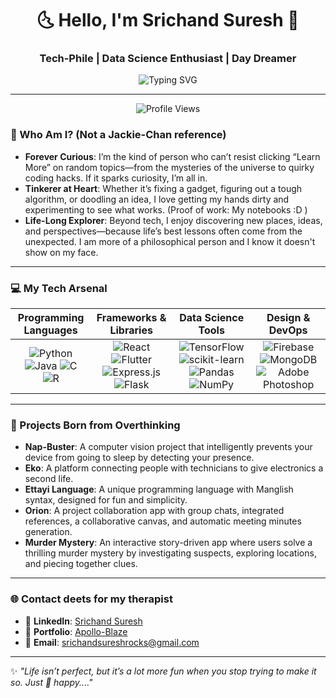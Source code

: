 <h1 align="center">🌜 Hello, I'm Srichand Suresh 🌛</h1>
<h3 align="center">Tech-Phile | Data Science Enthusiast | Day Dreamer</h3>

<p align="center">
  <img src="https://readme-typing-svg.demolab.com?font=silkscreen&size=20&duration=2000&color=4A90E2&center=true&vCenter=true&width=900&lines=Welcome+to+my+tech+journey!;Exploring+Data,+Code,+and+Creativity;Dreaming+a+Future+of+Innovation;Hoping+to+create+a+legacy!" alt="Typing SVG">
</p>

---

<p align="center">
  <img src="https://komarev.com/ghpvc/?username=apollo-blaze&label=Profile%20Views&color=0e75b6&style=flat" alt="Profile Views" />
</p>

### 📜 Who Am I? (Not a Jackie-Chan reference)
- **Forever Curious**: I’m the kind of person who can’t resist clicking “Learn More” on random topics—from the mysteries of the universe to quirky coding hacks. If it sparks curiosity, I’m all in.
-  **Tinkerer at Heart**: Whether it’s fixing a gadget, figuring out a tough algorithm, or doodling an idea, I love getting my hands dirty and experimenting to see what works. (Proof of work: My notebooks :D )
-  **Life-Long Explorer**: Beyond tech, I enjoy discovering new places, ideas, and perspectives—because life’s best lessons often come from the unexpected. I am more of a philosophical person and I know it doesn't show on my face.

---

### 💻 My Tech Arsenal 

| **Programming Languages** | **Frameworks & Libraries** | **Data Science Tools** | **Design & DevOps** |
|:-------------------------:|:-------------------------:|:----------------------:|:-------------------:|
| ![Python](https://img.shields.io/badge/python-3670A0?style=for-the-badge&logo=python&logoColor=ffdd54) ![Java](https://img.shields.io/badge/java-%23ED8B00.svg?style=for-the-badge&logo=openjdk&logoColor=white) ![C](https://img.shields.io/badge/c-%2300599C.svg?style=for-the-badge&logo=c&logoColor=white) ![R](https://img.shields.io/badge/r-%23276DC3.svg?style=for-the-badge&logo=r&logoColor=white) | ![React](https://img.shields.io/badge/react-%2320232a.svg?style=for-the-badge&logo=react&logoColor=%2361DAFB) ![Flutter](https://img.shields.io/badge/Flutter-%2302569B.svg?style=for-the-badge&logo=Flutter&logoColor=white) ![Express.js](https://img.shields.io/badge/express.js-%23404d59.svg?style=for-the-badge&logo=express&logoColor=%2361DAFB) ![Flask](https://img.shields.io/badge/flask-%23000000.svg?style=for-the-badge&logo=flask&logoColor=white) | ![TensorFlow](https://img.shields.io/badge/TensorFlow-%23FF6F00.svg?style=for-the-badge&logo=TensorFlow&logoColor=white) ![scikit-learn](https://img.shields.io/badge/scikit--learn-%23F7931E.svg?style=for-the-badge&logo=scikit-learn&logoColor=white) ![Pandas](https://img.shields.io/badge/pandas-%23150458.svg?style=for-the-badge&logo=pandas&logoColor=white) ![NumPy](https://img.shields.io/badge/numpy-%23013243.svg?style=for-the-badge&logo=numpy&logoColor=white) | ![Firebase](https://img.shields.io/badge/firebase-%23039BE5.svg?style=for-the-badge&logo=firebase) ![MongoDB](https://img.shields.io/badge/MongoDB-%234ea94b.svg?style=for-the-badge&logo=mongodb&logoColor=white) ![Adobe Photoshop](https://img.shields.io/badge/adobe%20photoshop-%2331A8FF.svg?style=for-the-badge&logo=adobe%20photoshop&logoColor=white) |

---

### 🌟 Projects Born from Overthinking

- **Nap-Buster**: A computer vision project that intelligently prevents your device from going to sleep by detecting your presence.  
- **Eko**: A platform connecting people with technicians to give electronics a second life.  
- **Ettayi Language**: A unique programming language with Manglish syntax, designed for fun and simplicity.  
- **Orion**: A project collaboration app with group chats, integrated references, a collaborative canvas, and automatic meeting minutes generation.  
- **Murder Mystery**: An interactive story-driven app where users solve a thrilling murder mystery by investigating suspects, exploring locations, and piecing together clues.  

---


### 🌐 Contact deets for my therapist 
- 💼 **LinkedIn**: [Srichand Suresh](https://www.linkedin.com/in/srichand-suresh-67b7b3279/)  
- 📂 **Portfolio**: [Apollo-Blaze](https://apolloblaze.vercel.app/)  
- 📧 **Email**: srichandsureshrocks@gmail.com

---

✨ *"Life isn’t perfect, but it’s a lot more fun when you stop trying to make it so. Just 🐝 happy...."*






